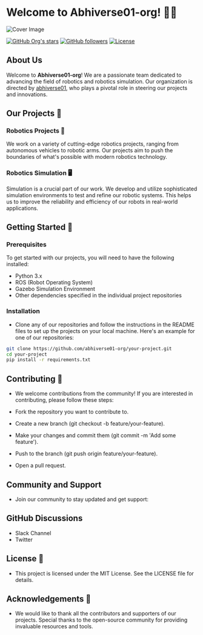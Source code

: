 # Welcome to Abhiverse01-org! 🤖🌌

![Cover Image](assets/orgcover.png)

[![GitHub Org's stars](https://img.shields.io/github/stars/abhiverse01-org?style=social)](https://github.com/abhiverse01-org)
[![GitHub followers](https://img.shields.io/github/followers/abhiverse01-org?style=social)](https://github.com/abhiverse01-org)
[![License](https://img.shields.io/github/license/abhiverse01-org?color=blue)](https://github.com/abhiverse01-org/blob/main/LICENSE)

## About Us

Welcome to **Abhiverse01-org**! We are a passionate team dedicated to advancing the field of robotics and robotics simulation. Our organization is directed by [abhiverse01](https://github.com/abhiverse01), who plays a pivotal role in steering our projects and innovations.

## Our Projects 🚀

### Robotics Projects 🤖

We work on a variety of cutting-edge robotics projects, ranging from autonomous vehicles to robotic arms. Our projects aim to push the boundaries of what's possible with modern robotics technology.

### Robotics Simulation 🖥️

Simulation is a crucial part of our work. We develop and utilize sophisticated simulation environments to test and refine our robotic systems. This helps us to improve the reliability and efficiency of our robots in real-world applications.

## Getting Started 🏁

### Prerequisites

To get started with our projects, you will need to have the following installed:

- Python 3.x
- ROS (Robot Operating System)
- Gazebo Simulation Environment
- Other dependencies specified in the individual project repositories

### Installation

- Clone any of our repositories and follow the instructions in the README files to set up the projects on your local machine. Here's an example for one of our repositories:

```bash
git clone https://github.com/abhiverse01-org/your-project.git
cd your-project
pip install -r requirements.txt
```
## Contributing 🤝

- We welcome contributions from the community! If you are interested in contributing, please follow these steps:

- Fork the repository you want to contribute to.
- Create a new branch (git checkout -b feature/your-feature).
- Make your changes and commit them (git commit -m 'Add some feature').
- Push to the branch (git push origin feature/your-feature).
- Open a pull request.

## Community and Support
- Join our community to stay updated and get support:

## GitHub Discussions
- Slack Channel
- Twitter

## License 📄
- This project is licensed under the MIT License. See the LICENSE file for details.

## Acknowledgements 🙏
- We would like to thank all the contributors and supporters of our projects. Special thanks to the open-source community for providing invaluable resources and tools.


